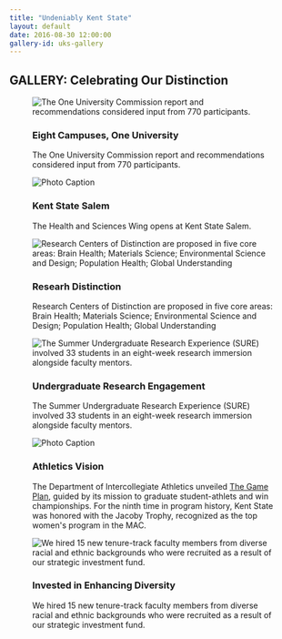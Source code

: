 ```yaml
---
title: "Undeniably Kent State"
layout: default
date: 2016-08-30 12:00:00
gallery-id: uks-gallery
---
```


<div class="section-default">
<!--<?php include("../patterns/partials/close-button.html") ?>-->
	<div class="inner-wrapper">
		<h2 class="gallery-title"><span>GALLERY:</span> Celebrating Our Distinction</h2>
		<section id="gallery" class="gallery owl-carousel">
			<figure class="gallery__item">
			  <img class="gallery__item__image" src="{{ site.url }}/assets/img/gallery/crop/starkregional.jpg" alt="The One University Commission report and recommendations considered input from 770 participants." />
			  <figcaption>
			    <h3 class="gallery-caption__title">Eight Campuses, One University</h3>
			    <p class="gallery-caption__description">The One University Commission report and recommendations considered input from 770 participants.</p>
			  </figcaption>
			</figure>
			<figure class="gallery__item">
			  <img class="gallery__item__image" src="../../assets/img/priority-image.jpg" alt="Photo Caption" />
			  <figcaption>
			    <h3 class="gallery-caption__title">Kent State Salem</h3>
			    <p class="gallery-caption__description">The Health and Sciences Wing opens at Kent State Salem.</p>
			  </figcaption>
			  </figure>
			  <figure class="gallery__item">
			    <img class="gallery__item__image" src="{{ site.url }}/assets/img/gallery/crop/researchcenters.jpg" alt="Research Centers of Distinction are proposed in five core areas: Brain Health; Materials Science; Environmental Science and Design; Population Health; Global Understanding" />
			    <figcaption>
			      <h3 class="gallery-caption__title">Researh Distinction</h3>
			      <p class="gallery-caption__description">Research Centers of Distinction are proposed in five core areas: Brain Health; Materials Science; Environmental Science and Design; Population Health; Global Understanding</p>
			    </figcaption>
			  </figure>
			  <figure class="gallery__item">
			    <img class="gallery__item__image" src="{{ site.url }}/assets/img/gallery/crop/sure.jpg" alt="The Summer Undergraduate Research Experience (SURE) involved 33 students in an eight-week research immersion alongside faculty mentors." />
			    <figcaption>
			      <h3 class="gallery-caption__title">Undergraduate Research Engagement</h3>
			      <p class="gallery-caption__description">The Summer Undergraduate Research Experience (SURE) involved 33 students in an eight-week research immersion alongside faculty mentors.</p>
			    </figcaption>
			  </figure>
			  <figure class="gallery__item">
			    <img class="gallery__item__image" src="{{ site.url }}/assets/img/gallery/crop/gameplan.JPG" alt="Photo Caption" />
			    <figcaption>
			      <h3 class="gallery-caption__title">Athletics Vision</h3>
			      <p class="gallery-caption__description">The Department of Intercollegiate Athletics unveiled <a href="http://www.kentstatesports.com/news/2016/3/10/general-athletics-releases-strategic-vision.aspx">The Game Plan</a>, guided by its mission to graduate student-athlets and win championships. For the ninth time in program history, Kent State was honored with the Jacoby Trophy, recognized as the top women's program in the MAC.</p>
			    </figcaption>
			  </figure>
			  <figure class="gallery__item">
			    <img class="gallery__item__image" src="{ site.url }}/assets/img/gallery/crop/missing.JPG" alt="We hired 15 new tenure-track faculty members from diverse racial and ethnic backgrounds who were recruited as a result of our strategic investment fund." />
			    <figcaption>
			      <h3 class="gallery-caption__title">Invested in Enhancing Diversity</h3>
			      <p class="gallery-caption__description">We hired 15 new tenure-track faculty members from diverse racial and ethnic backgrounds who were recruited as a result of our strategic investment fund.</p>
			    </figcaption>
			</figure>
		</section>
	</div>
</div>

